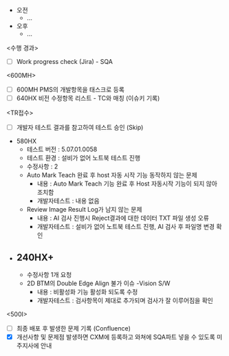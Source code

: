- 오전
	- ...
- 오후
	- ...

<수행 경과>
- [ ] Work progress check (Jira) - SQA

\<600MH>
- [ ] 600MH PMS의 개발항목을 태스크로 등록
- [ ] 640HX 비전 수정항목 리스트 - TC와 매칭 (이슈키 기록)

<TR접수>
- [ ] 개발자 테스트 결과를 참고하여 테스트 승인 (Skip)
- 580HX
	- 테스트 버전 : 5.07.01.0058
	- 테스트 환경 : 설비가 없어 노트북 테스트 진행
	- 수정사항 : 2
	- Auto Mark Teach 완료 후 host 자동 시작 기능 동작하지 않는 문제
		- 내용 : Auto Mark Teach 기능 완료 후 Host 자동시작 기능이 되지 않아 조치함
		- 개발자테스트 : 내용 없음
	- Review Image Result Log가 남지 않는 문제
		- 내용 : AI 검사 진행시 Reject결과에 대한 데이터 TXT 파일 생성 오류
		- 개발자테스트 : 설비가 없어 노트북 테스트 진행, AI 검사 후 파일명 변경 확인
- 240HX+
	- 
	- 수정사항 1개 요청
	- 2D BTM의 Double Edge Align 불가 이슈 -Vision S/W
		- 내용 : 비활성화 기능 활성화 되도록 수정
		- 개발자테스트 : 검사항목이 제대로 추가되며 검사가 잘 이루어짐을 확인

<500I>
- [ ] 최종 배포 후 발생한 문제 기록 (Confluence)
- [x] 개선사항 및 문제점 발생하면 CXM에 등록하고 와쳐에 SQA파트 넣을 수 있도록 미주지사에 안내